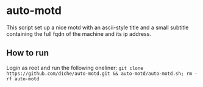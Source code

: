# auto-motd

This script set up a nice motd with an ascii-style title and a small subtitle containing the full fqdn of the machine and its ip address.

## How to run
Login as root and run the following oneliner: `git clone https://github.com/d1che/auto-motd.git && auto-motd/auto-motd.sh; rm -rf auto-motd`
